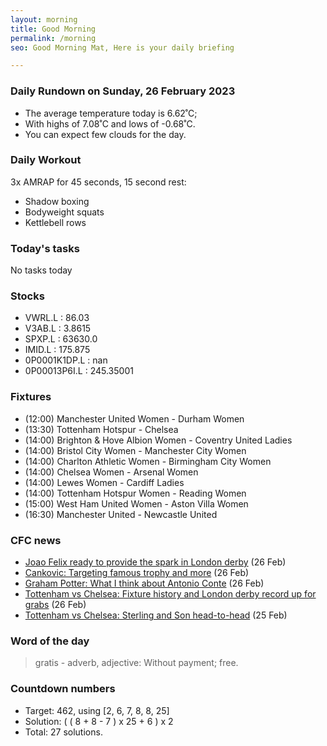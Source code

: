 ```yaml
---
layout: morning
title: Good Morning
permalink: /morning
seo: Good Morning Mat, Here is your daily briefing

---
```


<!-- weather_marker starts -->
### Daily Rundown on Sunday, 26 February 2023

- The average temperature today is 6.62˚C;
- With highs of 7.08˚C and lows of -0.68˚C.
- You can expect few clouds for the day.

<!-- weather_marker ends -->

### Daily Workout
<!-- workout_marker starts -->
3x AMRAP for 45 seconds, 15 second rest:

- Shadow boxing
- Bodyweight squats
- Kettlebell rows

<!-- workout_marker ends -->

### Today's tasks
<!-- task_marker starts -->
No tasks today
<!-- task_marker ends -->

### Stocks

<!-- stocks_marker starts -->

- VWRL.L : 86.03
- V3AB.L : 3.8615
- SPXP.L : 63630.0
- IMID.L : 175.875
- 0P0001K1DP.L : nan
- 0P00013P6I.L : 245.35001

<!-- stocks_marker ends -->

### Fixtures

<!-- sports_marker starts -->

<ul>
<li>(12:00) Manchester United Women - Durham Women</li>
<li>(13:30) Tottenham Hotspur - Chelsea</li>
<li>(14:00) Brighton & Hove Albion Women - Coventry United Ladies</li>
<li>(14:00) Bristol City Women - Manchester City Women</li>
<li>(14:00) Charlton Athletic Women - Birmingham City Women</li>
<li>(14:00) Chelsea Women - Arsenal Women</li>
<li>(14:00) Lewes Women - Cardiff Ladies</li>
<li>(14:00) Tottenham Hotspur Women - Reading Women</li>
<li>(15:00) West Ham United Women - Aston Villa Women</li>
<li>(16:30) Manchester United - Newcastle United</li>
</ul>

<!-- sports_marker ends -->

### CFC news

<!-- cfc_marker starts -->
- [Joao Felix ready to provide the spark in London derby](https://chelseafc.com/en/news/article/joao-felix-ready-to-provide-the-spark-in-london-derby) (26 Feb)
- [Cankovic: Targeting famous trophy and more](https://chelseafc.com/en/news/article/cankovic-targeting-famous-trophy-and-more) (26 Feb)
- [Graham Potter: What I think about Antonio Conte](https://chelseafc.com/en/news/article/graham-potter-what-i-think-about-antonio-conte) (26 Feb)
- [Tottenham vs Chelsea: Fixture history and London derby record up for grabs](https://chelseafc.com/en/news/article/tottenham-vs-chelsea-fixture-history-and-london-derby-record-up-for-grabs) (26 Feb)
- [Tottenham vs Chelsea: Sterling and Son head-to-head](https://chelseafc.com/en/news/article/tottenham-vs-chelsea-sterling-and-son-head-to-head) (25 Feb)

<!-- cfc_marker ends -->

### Word of the day
<!-- word_marker starts -->

 > gratis - adverb, adjective: Without payment; free.

<!-- word_marker ends -->

### Countdown numbers
<!-- game_marker starts -->

- Target: 462, using [2, 6, 7, 8, 8, 25]
- Solution: ( ( 8 + 8 - 7 ) x 25 + 6 ) x 2
- Total: 27 solutions.

<!-- game_marker ends -->
